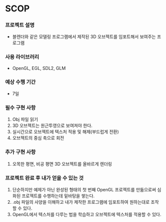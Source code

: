 # SCOP

### 프로젝트 설명
- 블렌더와 같은 모델링 프로그램에서 제작된 3D 오브젝트를 임포트해서 보여주는 프로그램

### 사용 라이브러리
- OpenGL, EGL, SDL2, GLM

### 예상 수행 기간
- 7일

### 필수 구현 사항
1. Obj 파일 읽기
2. 3D 오브젝트는 원근투영으로 보여져야 한다.
3. 실시간으로 오브젝트에 텍스처 적용 및 해제(부드럽게 전환)
4. 오브젝트의 중심 축으로 회전

### 추가 구현 사항
1. 오목한 평면, 비공 평면 3D 오브젝트를 올바르게 렌더링

### 프로젝트 완료 후 내가 얻을 수 있는 것
1. 단순하지만 예제가 아닌 완성된 형태의 첫 번째 OpenGL 프로젝트를 만듦으로써 심화된 프로젝트를 수행하는데 밑바탕을 쌓는다.
2. .obj 파일의 사양을 이해하고 내가 제작한 프로그램에 임포트하여 원하는대로 조작할 수 있다.
3. OpenGL에서 텍스처를 다루는 법을 학습하고 오브젝트에 텍스처를 적용할 수 있다.